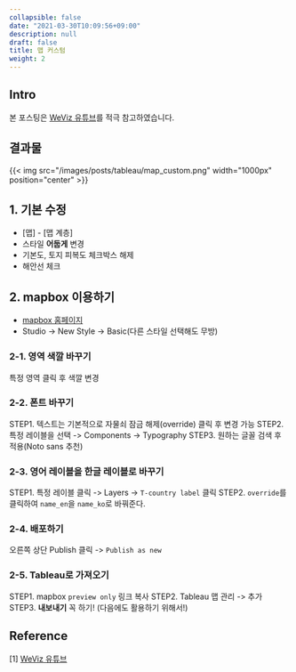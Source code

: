 ```yaml
---
collapsible: false
date: "2021-03-30T10:09:56+09:00"
description: null
draft: false
title: 맵 커스텀
weight: 2
---
```


## Intro
본 포스팅은 [WeViz 유튜브](https://www.youtube.com/watch?v=quZfx68_erE)를 적극 참고하였습니다.

## 결과물
{{< img src="/images/posts/tableau/map_custom.png" width="1000px" position="center" >}} 

## 1. 기본 수정
  - [맵] - [맵 계층]
  - 스타일 **어둡게** 변경
  - 기본도, 토지 피복도 체크박스 해제
  - 해안선 체크

## 2. mapbox 이용하기
  - [mapbox 홈페이지](https://account.mapbox.com/)
  - Studio -> New Style -> Basic(다른 스타일 선택해도 무방)

### 2-1. 영역 색깔 바꾸기
특정 영역 클릭 후 색깔 변경

### 2-2. 폰트 바꾸기
STEP1. 텍스트는 기본적으로 자물쇠 잠금 해제(override) 클릭 후 변경 가능
STEP2. 특정 레이블을 선택 -> Components -> Typography
STEP3. 원하는 글꼴 검색 후 적용(Noto sans 추천)
  
### 2-3. 영어 레이블을 한글 레이블로 바꾸기
STEP1. 특정 레이블 클릭 -> Layers -> `T-country label` 클릭
STEP2. `override`를 클릭하여 `name_en`을 `name_ko`로 바꿔준다.

### 2-4. 배포하기
오른쪽 상단 Publish 클릭 -> `Publish as new`

### 2-5. Tableau로 가져오기
STEP1. mapbox `preview only` 링크 복사
STEP2. Tableau 맵 관리 -> 추가
STEP3. **내보내기** 꼭 하기! (다음에도 활용하기 위해서!)
   
## Reference
[1] [WeViz 유튜브](https://www.youtube.com/watch?v=quZfx68_erE)

